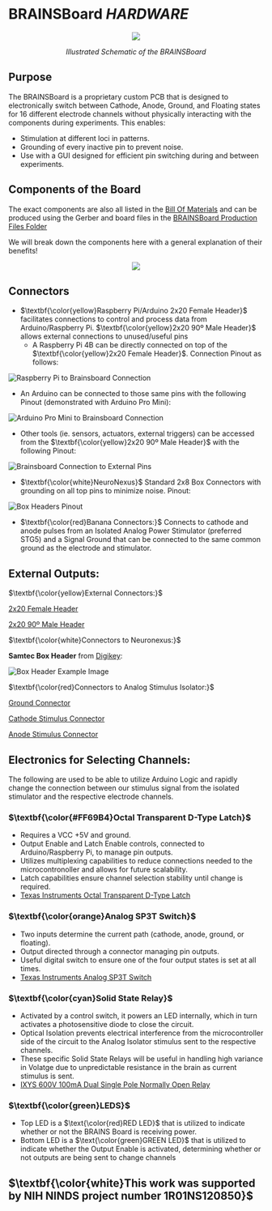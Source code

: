 # BRAINSBoard *HARDWARE*

<p align="center">
 <img src=/Hardware/images/BRAINSBoardSchematic.png/>
</p>

<p align="center">
<i>Illustrated Schematic of the BRAINSBoard</i>
</p>

## Purpose

The BRAINSBoard is a proprietary custom PCB that is designed to electronically switch between Cathode, Anode, Ground, and Floating states for 16 different electrode channels without physically interacting with the components during experiments. This enables:
- Stimulation at different loci in patterns.
- Grounding of every inactive pin to prevent noise.
- Use with a GUI designed for efficient pin switching during and between experiments.

## Components of the Board

The exact components are also all listed in the <a href="/Hardware/BRAINSBoard%20Production%20Files/BRAINSBoard_BOM.xlsx">Bill Of Materials</a> and can be produced using the Gerber and board files in the <a href="/Hardware/BRAINSBoard%20Production%20Files">BRAINSBoard Production Files Folder</a>

We will break down the components here with a general explanation of their benefits!

<p align="center">
 <img src=/images/BRAINSBoard_Top_Labelled.png/>
</p>

## Connectors
- $\textbf{\color{yellow}Raspberry Pi/Arduino 2x20 Female Header}$ facilitates connections to control and process data from Arduino/Raspberry Pi. $\textbf{\color{yellow}2x20 90º Male Header}$ allows external connections to unused/useful pins
  - A Raspberry Pi 4B can be directly connected on top of the $\textbf{\color{yellow}2x20 Female Header}$. Connection Pinout as follows:


![Raspberry Pi to Brainsboard Connection](/images/RPI_2_BB_Pinout.png)
  - An Arduino can be connected to those same pins with the following Pinout (demonstrated with Arduino Pro Mini):
 
![Arduino Pro Mini to Brainsboard Connection](/images/BB2ProMicro_bb.png)
  - Other tools (ie. sensors, actuators, external triggers) can be accessed from the $\textbf{\color{yellow}2x20 90º Male Header}$ with the following Pinout:


![Brainsboard Connection to External Pins](/images/BB_2_external_pins_Pinout.png)
- $\textbf{\color{white}NeuroNexus}$ Standard 2x8 Box Connectors with grounding on all top pins to minimize noise. Pinout:



![Box Headers Pinout](/images/eStim_CONNECTORS.png)
- $\textbf{\color{red}Banana Connectors:}$ Connects to cathode and anode pulses from an Isolated Analog Power Stimulator (preferred STG5) and a Signal Ground that can be connected to the same common ground as the electrode and stimulator.

## External Outputs:

$\textbf{\color{yellow}External Connectors:}$

[2x20 Female Header](https://www.digikey.com/en/products/detail/te-connectivity-amp-connectors/2-215307-0/1149668)

[2x20 90º Male Header](https://www.digikey.com/en/products/detail/oupiin/2011-2X20G00RB/13251482)

$\textbf{\color{white}Connectors to Neuronexus:}$

**Samtec Box Header** from [Digikey](https://www.digikey.com/en/products/detail/samtec-inc/TSS-108-01-G-D/2345166):

![Box Header Example Image](/images/TSS-108-0x-G-D.jpg)

$\textbf{\color{red}Connectors to Analog Stimulus Isolator:}$

[Ground Connector](https://www.digikey.com/en/products/detail/cliff-electronic-components-ltd/FCR7350G/17729033)

[Cathode Stimulus Connector](https://www.digikey.com/en/products/detail/pomona-electronics/73099-2/10483465)

[Anode Stimulus Connector](https://www.digikey.com/en/products/detail/pomona-electronics/73099-0/10483460)

## Electronics for Selecting Channels:

The following are used to be able to utilize Arduino Logic and rapidly change the connection between our stimulus signal from the isolated stimulator and the respective electrode channels.

### $\textbf{\color{#FF69B4}Octal Transparent D-Type Latch}$
- Requires a VCC +5V and ground.
- Output Enable and Latch Enable controls, connected to Arduino/Raspberry Pi, to manage pin outputs.
- Utilizes multiplexing capabilities to reduce connections needed to the microcontronoller and allows for future scalability.
- Latch capabilities ensure channel selection stability until change is required.
- [Texas Instruments Octal Transparent D-Type Latch](https://www.digikey.com/en/products/detail/texas-instruments/CY74FCT373TSOC/1508737)

### $\textbf{\color{orange}Analog SP3T Switch}$
- Two inputs determine the current path (cathode, anode, ground, or floating).
- Output directed through a connector managing pin outputs.
- Useful digital switch to ensure one of the four output states is set at all times.
- [Texas Instruments Analog SP3T Switch](https://www.digikey.com/en/products/detail/texas-instruments/TS5A3357DCUR/695801)

### $\textbf{\color{cyan}Solid State Relay}$
- Activated by a control switch, it powers an LED internally, which in turn activates a photosensitive diode to close the circuit.
- Optical Isolation prevents electrical interference from the microcontroller side of the circuit to the Analog Isolator stimulus sent to the respective channels.
- These specific Solid State Relays will be useful in handling high variance in Volatge due to unpredictable resistance in the brain as current stimulus is sent.
- [IXYS 600V 100mA Dual Single Pole Normally Open Relay](https://www.digikey.com/en/products/detail/ixys-integrated-circuits-division/PAA193STR/3077694)

### $\textbf{\color{green}LEDS}$
- Top LED is a $\text{\color{red}RED LED}$ that is utilized to indicate whether or not the BRAINS Board is receiving power.
- Bottom LED is a $\text{\color{green}GREEN LED}$ that is utilized to indicate whether the Output Enable is activated, determining whether or not outputs are being sent to change channels

## $\textbf{\color{white}This work was supported by NIH NINDS project number 1R01NS120850}$
